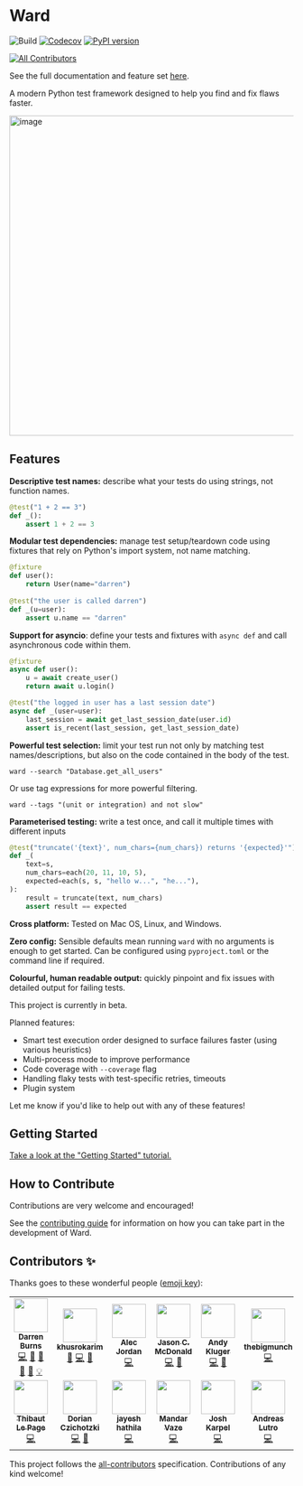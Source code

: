 # Ward
![Build](https://github.com/darrenburns/ward/workflows/Build/badge.svg)
[![Codecov](https://codecov.io/gh/darrenburns/ward/branch/master/graph/badge.svg)](https://codecov.io/gh/darrenburns/ward)
[![PyPI version](https://badge.fury.io/py/ward.svg)](https://badge.fury.io/py/ward)
<!-- ALL-CONTRIBUTORS-BADGE:START - Do not remove or modify this section -->
[![All Contributors](https://img.shields.io/badge/all_contributors-14-orange.svg?style=flat-square)](#contributors-)
<!-- ALL-CONTRIBUTORS-BADGE:END -->

See the full documentation and feature set [here](https://wardpy.com).

A modern Python test framework designed to help you find and fix flaws faster.

<img width="567" alt="image" src="https://user-images.githubusercontent.com/5740731/111796103-bfa00b00-88bf-11eb-91a5-63622b2426c1.png">

## Features

**Descriptive test names:** describe what your tests do using strings, not function names.
```python
@test("1 + 2 == 3")
def _():
    assert 1 + 2 == 3
```

**Modular test dependencies:** manage test setup/teardown code using fixtures that rely on Python's import system, not
name matching.
```python
@fixture
def user():
    return User(name="darren")
    
@test("the user is called darren")
def _(u=user):
    assert u.name == "darren"
```

**Support for asyncio**: define your tests and fixtures with `async def` and call asynchronous code within them.

```python
@fixture
async def user():
    u = await create_user()
    return await u.login()

@test("the logged in user has a last session date")
async def _(user=user):
    last_session = await get_last_session_date(user.id)
    assert is_recent(last_session, get_last_session_date)
```

**Powerful test selection:** limit your test run not only by matching test names/descriptions, but also on the code 
contained in the body of the test.
```
ward --search "Database.get_all_users"
```
Or use tag expressions for more powerful filtering.
```
ward --tags "(unit or integration) and not slow"
```

**Parameterised testing:** write a test once, and call it multiple times with different inputs
```python
@test("truncate('{text}', num_chars={num_chars}) returns '{expected}'")
def _(
    text=s,
    num_chars=each(20, 11, 10, 5),
    expected=each(s, s, "hello w...", "he..."),
):
    result = truncate(text, num_chars)
    assert result == expected
```

**Cross platform:** Tested on Mac OS, Linux, and Windows.

**Zero config:** Sensible defaults mean running `ward` with no arguments is enough to get started. Can be configured using `pyproject.toml` or the command line if required.

**Colourful, human readable output:** quickly pinpoint and fix issues with detailed output for failing tests.

This project is currently in beta.

Planned features:

* Smart test execution order designed to surface failures faster (using various heuristics)
* Multi-process mode to improve performance
* Code coverage with `--coverage` flag
* Handling flaky tests with test-specific retries, timeouts
* Plugin system

Let me know if you'd like to help out with any of these features!

## Getting Started

[Take a look at the "Getting Started" tutorial.](https://wardpy.com/guide/tutorial)

## How to Contribute

Contributions are very welcome and encouraged!

See the [contributing guide](.github/CONTRIBUTING.md) for information on how you can take part in the development of Ward.

## Contributors ✨

Thanks goes to these wonderful people ([emoji key](https://allcontributors.org/docs/en/emoji-key)):

<!-- ALL-CONTRIBUTORS-LIST:START - Do not remove or modify this section -->
<!-- prettier-ignore-start -->
<!-- markdownlint-disable -->
<table>
  <tr>
    <td align="center"><a href="https://darrenburns.net"><img src="https://avatars0.githubusercontent.com/u/5740731?v=4" width="60px;" alt=""/><br /><sub><b>Darren Burns</b></sub></a><br /><a href="https://github.com/darrenburns/ward/commits?author=darrenburns" title="Code">💻</a> <a href="https://github.com/darrenburns/ward/commits?author=darrenburns" title="Documentation">📖</a> <a href="#ideas-darrenburns" title="Ideas, Planning, & Feedback">🤔</a> <a href="https://github.com/darrenburns/ward/pulls?q=is%3Apr+reviewed-by%3Adarrenburns" title="Reviewed Pull Requests">👀</a> <a href="https://github.com/darrenburns/ward/issues?q=author%3Adarrenburns" title="Bug reports">🐛</a> <a href="#example-darrenburns" title="Examples">💡</a></td>
    <td align="center"><a href="https://github.com/khusrokarim"><img src="https://avatars0.githubusercontent.com/u/1615476?v=4" width="60px;" alt=""/><br /><sub><b>khusrokarim</b></sub></a><br /><a href="#ideas-khusrokarim" title="Ideas, Planning, & Feedback">🤔</a> <a href="https://github.com/darrenburns/ward/commits?author=khusrokarim" title="Code">💻</a> <a href="https://github.com/darrenburns/ward/issues?q=author%3Akhusrokarim" title="Bug reports">🐛</a></td>
    <td align="center"><a href="https://github.com/AlecJ"><img src="https://avatars2.githubusercontent.com/u/5054790?v=4" width="60px;" alt=""/><br /><sub><b>Alec Jordan</b></sub></a><br /><a href="https://github.com/darrenburns/ward/commits?author=AlecJ" title="Code">💻</a></td>
    <td align="center"><a href="https://www.indeliblebluepen.com"><img src="https://avatars2.githubusercontent.com/u/7471402?v=4" width="60px;" alt=""/><br /><sub><b>Jason C. McDonald</b></sub></a><br /><a href="https://github.com/darrenburns/ward/commits?author=CodeMouse92" title="Code">💻</a> <a href="#ideas-CodeMouse92" title="Ideas, Planning, & Feedback">🤔</a></td>
    <td align="center"><a href="https://github.com/AndydeCleyre"><img src="https://avatars3.githubusercontent.com/u/1787385?v=4" width="60px;" alt=""/><br /><sub><b>Andy Kluger</b></sub></a><br /><a href="https://github.com/darrenburns/ward/commits?author=AndydeCleyre" title="Code">💻</a> <a href="#ideas-AndydeCleyre" title="Ideas, Planning, & Feedback">🤔</a></td>
    <td align="center"><a href="https://forum.thebigmunch.me"><img src="https://avatars0.githubusercontent.com/u/118418?v=4" width="60px;" alt=""/><br /><sub><b>thebigmunch</b></sub></a><br /><a href="https://github.com/darrenburns/ward/commits?author=thebigmunch" title="Code">💻</a></td>
    <td align="center"><a href="https://github.com/onlyanegg"><img src="https://avatars0.githubusercontent.com/u/7731128?v=4" width="60px;" alt=""/><br /><sub><b>Tyler Couto</b></sub></a><br /><a href="https://github.com/darrenburns/ward/commits?author=onlyanegg" title="Code">💻</a></td>
  </tr>
  <tr>
    <td align="center"><a href="https://github.com/thilp"><img src="https://avatars2.githubusercontent.com/u/968838?v=4" width="60px;" alt=""/><br /><sub><b>Thibaut Le Page</b></sub></a><br /><a href="https://github.com/darrenburns/ward/commits?author=thilp" title="Code">💻</a></td>
    <td align="center"><a href="https://github.com/DorianCzichotzki"><img src="https://avatars1.githubusercontent.com/u/10177001?v=4" width="60px;" alt=""/><br /><sub><b>Dorian Czichotzki</b></sub></a><br /><a href="https://github.com/darrenburns/ward/commits?author=DorianCzichotzki" title="Code">💻</a> <a href="#ideas-DorianCzichotzki" title="Ideas, Planning, & Feedback">🤔</a></td>
    <td align="center"><a href="https://github.com/jayeshathila"><img src="https://avatars0.githubusercontent.com/u/1469191?v=4" width="60px;" alt=""/><br /><sub><b>jayesh hathila</b></sub></a><br /><a href="https://github.com/darrenburns/ward/commits?author=jayeshathila" title="Code">💻</a></td>
    <td align="center"><a href="https://mandarvaze.bitbucket.io/"><img src="https://avatars1.githubusercontent.com/u/46438?v=4" width="60px;" alt=""/><br /><sub><b>Mandar Vaze</b></sub></a><br /><a href="https://github.com/darrenburns/ward/commits?author=mandarvaze" title="Code">💻</a></td>
    <td align="center"><a href="https://www.jtk.dev"><img src="https://avatars2.githubusercontent.com/u/7133863?v=4" width="60px;" alt=""/><br /><sub><b>Josh Karpel</b></sub></a><br /><a href="https://github.com/darrenburns/ward/commits?author=JoshKarpel" title="Code">💻</a></td>
    <td align="center"><a href="https://www.lutro.me"><img src="https://avatars0.githubusercontent.com/u/163093?v=4" width="60px;" alt=""/><br /><sub><b>Andreas Lutro</b></sub></a><br /><a href="https://github.com/darrenburns/ward/commits?author=anlutro" title="Code">💻</a></td>
    <td align="center"><a href="https://hoefling.io"><img src="https://avatars1.githubusercontent.com/u/4455652?v=4" width="60px;" alt=""/><br /><sub><b>Oleg Höfling</b></sub></a><br /><a href="https://github.com/darrenburns/ward/commits?author=hoefling" title="Code">💻</a></td>
  </tr>
</table>

<!-- markdownlint-enable -->
<!-- prettier-ignore-end -->
<!-- ALL-CONTRIBUTORS-LIST:END -->

This project follows the [all-contributors](https://github.com/all-contributors/all-contributors) specification. Contributions of any kind welcome!
